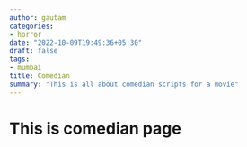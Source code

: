 ```yaml
---
author: gautam
categories:
- horror
date: "2022-10-09T19:49:36+05:30"
draft: false
tags:
- mumbai
title: Comedian
summary: "This is all about comedian scripts for a movie"
---
```


# This is comedian page